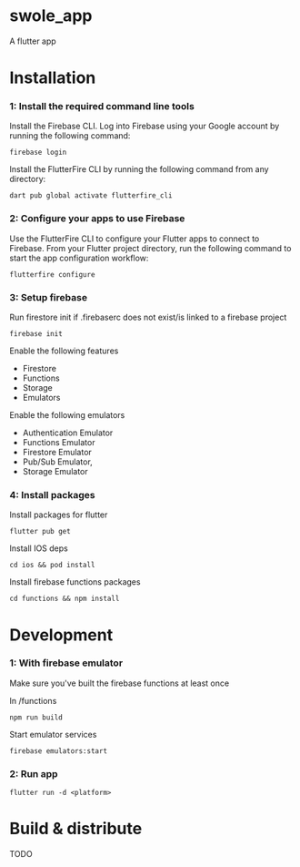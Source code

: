 # swole_app

A flutter app

# Installation

### 1: Install the required command line tools

Install the Firebase CLI.
Log into Firebase using your Google account by running the following command:

`firebase login`

Install the FlutterFire CLI by running the following command from any directory:

`dart pub global activate flutterfire_cli`

### 2: Configure your apps to use Firebase

Use the FlutterFire CLI to configure your Flutter apps to connect to Firebase.
From your Flutter project directory, run the following command to start the app configuration workflow:

`flutterfire configure`

### 3: Setup firebase

Run firestore init if .firebaserc does not exist/is linked to a firebase project

`firebase init`

Enable the following features

- Firestore
- Functions
- Storage
- Emulators

Enable the following emulators

- Authentication Emulator
- Functions Emulator
- Firestore Emulator
- Pub/Sub Emulator,
- Storage Emulator

### 4: Install packages

Install packages for flutter

`flutter pub get`

Install IOS deps

`cd ios && pod install`

Install firebase functions packages

`cd functions && npm install`

# Development

### 1: With firebase emulator

Make sure you've built the firebase functions at least once

In /functions

`npm run build`

Start emulator services

`firebase emulators:start`

### 2: Run app

`flutter run -d <platform>`

# Build & distribute

TODO
